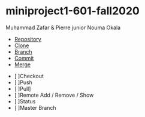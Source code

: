 # miniproject1-601-fall2020

 Muhammad Zafar & Pierre junior Nouma Okala

* [Repository](/Reporsitory.md)
* [Clone](/Clone.md)
* [Branch](/Branch.md)
* [Commit](/Commit.md)
* [Merge](/Merge.md)
- [ ]Checkout
- [ ]Push
- [ ]Pull]
- [ ]Remote Add / Remove / Show
- [ ]Status
- [ ]Master Branch


